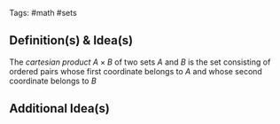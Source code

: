 Tags: #math #sets
## Definition(s) & Idea(s)
The *cartesian product* $A\times B$ of two sets $A$ and $B$ is the set consisting of ordered pairs whose first coordinate belongs to $A$ and whose second coordinate belongs to $B$ 
## Additional Idea(s)


